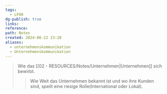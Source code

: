 ```yaml
---
tags:
  - LF08
dg-publish: true
links: 
reference: 
path: Notes
created: 2024-06-22 23:28
aliases:
  - unternehmenskommunikation
  - Unternehmenskommunikation
---
```

> Wie das [[02 - RESOURCES/Notes/Unternehmen\|Unternehmen]] sich bewirbt.
> >  Wie Weit das Unternehmen bekannt ist und wo ihre Kunden sind, speilt eine riesige Rolle(International oder Lokal).	